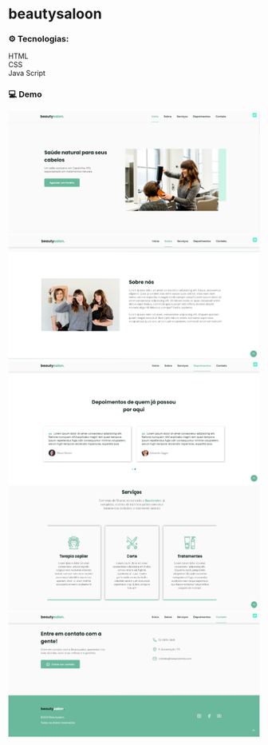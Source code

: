 # beautysaloon


### ⚙️ Tecnologias:
HTML
<br>
CSS
<br>
Java Script

### 💻 Demo
<img src="https://github.com/valmir1227/beautysaloon/blob/main/.github/home.png"  />

<img src="https://github.com/valmir1227/beautysaloon/blob/main/.github/about.png"  />

<img src="https://github.com/valmir1227/beautysaloon/blob/main/.github/depoimentos.png"  />

<img src="https://github.com/valmir1227/beautysaloon/blob/main/.github/services.png"  />

<img src="https://github.com/valmir1227/beautysaloon/blob/main/.github/contato.png"  />
